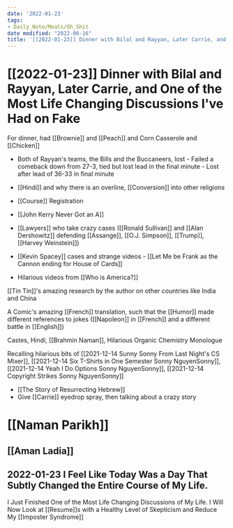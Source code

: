 ```yaml
---
date: '2022-01-23'
tags:
- Daily_Note/Meals/Oh_Shit
date modified: "2022-06-16"
title: '[[2022-01-23]] Dinner with Bilal and Rayyan, Later Carrie, and One of the Most Life Changing Discussions I''ve Had on Fake'
---
```


# [[2022-01-23]] Dinner with Bilal and Rayyan, Later Carrie, and One of the Most Life Changing Discussions I've Had on Fake
For dinner, had [[Brownie]] and [[Peach]] and Corn Casserole and [[Chicken]]

- Both of Rayyan's teams, the Bills and the Buccaneers, lost - Failed a comeback down from 27-3, tied but lost lead in the final minute - Lost after lead of 36-33 in final minute

- [[Hindi]] and why there is an overline, [[Conversion]] into other religions
- [[Course]] Registration
- [[John Kerry Never Got an A]]
- [[Lawyers]] who take crazy cases ([[Ronald Sullivan]] and [[Alan Dershowitz]] defending [[Assange]], [[O.J. Simpson]], [[Trump]], [[Harvey Weinstein]])
- [[Kevin Spacey]] cases and strange videos - [[Let Me be Frank as the Cannon ending for House of Cards]]

- Hilarious videos from [[Who is America?]]

[[Tin Tin]]'s amazing research by the author on other countries like India and China

A Comic's amazing [[French]] translation, such that the [[Humor]] made different references to jokes ([[Napoleon]] in [[French]] and a different battle in [[English]])

Castes, Hindi, [[Brahmin Naman]], Hilarious Organic Chemistry Monologue

Recalling hilarious bits of [[2021-12-14 Sunny Sonny From Last Night's CS Mixer]], [[2021-12-14 Six T-Shirts in One Semester Sonny NguyenSonny]], [[2021-12-14 Yeah I Do Options Sonny NguyenSonny]], [[2021-12-14 Copyright Strikes Sonny NguyenSonny]]

- [[The Story of Resurrecting Hebrew]]
- Give [[Carrie]] eyedrop spray, then talking about a crazy story

# [[Naman Parikh]]

## [[Aman Ladia]]

## 2022-01-23 I Feel Like Today Was a Day That Subtly Changed the Entire Course of My Life.
I Just Finished One of the Most Life Changing Discussions of My Life. I Will Now Look at [[Resume]]s with a Healthy Level of Skepticism and Reduce My [[Imposter Syndrome]]
